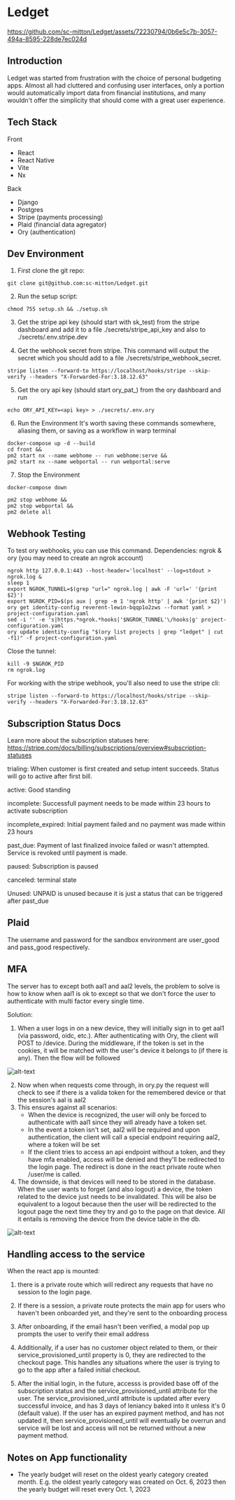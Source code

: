 # Ledget


<!-- <div style="text-align:center">
  <img src="media/logoIcon.png" alt="Logo" width="100" height="100">
</div> -->



https://github.com/sc-mitton/Ledget/assets/72230794/0b6e5c7b-3057-494a-8595-228de7ec024d






## Introduction

Ledget was started from frustration with the choice of personal budgeting apps. Almost all had cluttered and confusing user interfaces, only a portion would automatically import data from financial institutions, and many wouldn't offer the simplicity that should come with a great user experience.

## Tech Stack

Front
- React
- React Native
- Vite
- Nx

Back
- Django
- Postgres
- Stripe (payments processing)
- Plaid (financial data agregator)
- Ory (authentication)

## Dev Environment

1. First clone the git repo:

```
git clone git@github.com:sc-mitton/Ledget.git
```


2. Run the setup script:


```
chmod 755 setup.sh && ./setup.sh
```


3. Get the stripe api key (should start with sk_test) from the stripe dashboard and add it to a file ./secrets/stripe_api_key and also to ./secrets/.env.stripe.dev

4. Get the webhook secret from stripe. This command will output the secret which you should add to a file ./secrets/stripe_webhook_secret.


```
stripe listen --forward-to https://localhost/hooks/stripe --skip-verify --headers "X-Forwarded-For:3.18.12.63"
```


5. Get the ory api key (should start ory_pat_) from the ory dashboard and run


```
echo ORY_API_KEY=<api key> > ./secrets/.env.ory
```

6. Run the Environment
It's worth saving these commands somewhere, aliasing them, or saving as a workflow in warp terminal

```
docker-compose up -d --build
cd front &&
pm2 start nx --name webhome -- run webhome:serve &&
pm2 start nx --name webportal -- run webportal:serve
```

7. Stop the Environment

```
docker-compose down

pm2 stop webhome &&
pm2 stop webportal &&
pm2 delete all
```

## Webhook Testing

To test ory webhooks, you can use this command.
Dependencies: ngrok & ory (you may need to create an ngrok account)

```
ngrok http 127.0.0.1:443 --host-header='localhost' --log=stdout > ngrok.log &
sleep 1
export NGROK_TUNNEL=$(grep "url=" ngrok.log | awk -F 'url=' '{print $2}')
export NGROK_PID=$(ps aux | grep -m 1 'ngrok http' | awk '{print $2}')
ory get identity-config reverent-lewin-bqqp1o2zws --format yaml > project-configuration.yaml
sed -i '' -e 's|https.*ngrok.*hooks|'$NGROK_TUNNEL'\/hooks|g' project-configuration.yaml
ory update identity-config "$(ory list projects | grep "ledget" | cut -f1)" -f project-configuration.yaml
```

Close the tunnel:

```
kill -9 $NGROK_PID
rm ngrok.log
```

For working with the stripe webhook, you'll also need to use the stripe cli:

```
stripe listen --forward-to https://localhost/hooks/stripe --skip-verify --headers "X-Forwarded-For:3.18.12.63"
```

## Subscription Status Docs

Learn more about the subscription statuses here:
https://stripe.com/docs/billing/subscriptions/overview#subscription-statuses

trialing: When customer is first created and setup intent succeeds. Status will go to active after first bill.

active: Good standing

incomplete: Successfull payment needs to be made within 23 hours to activate subscription

incomplete_expired: Initial payment failed and no payment was made within 23 hours

past_due: Payment of last finalized invoice failed or wasn't attempted. Service is revoked until payment is made.

paused: Subscription is paused

canceled: terminal state

Unused:
UNPAID is unused because it is just a status that can be triggered after past_due


## Plaid

The username and password for the sandbox environment are user_good and pass_good respectively.


## MFA

The server has to except both aal1 and aal2 levels, the problem to solve is
how to know when aal1 is ok to except so that we don't force the user to authenticate with
multi factor every single time.

Solution:
1. When a user logs in on a new device, they will initially sign in to get aal1 (via password, oidc, etc.).
After authenticating with Ory, the client will POST to /device. During the middleware, if the token is
set in the cookies, it will be matched with the user's device it belongs to (if there is any). Then the
flow will be followed

![alt-text](https://github.com/sc-mitton/Ledget/blob/assets/diagram1.png)

2. Now when when requests come through, in ory.py the request will check to see if
there is a valida token for the remembered device or that the session's aal is aal2
3. This ensures against all scenarios:
    - When the device is recognized, the user will only be forced to authenticate with
      aal1 since they will already have a token set.
    - In the event a token isn't set, aal2 will be required and upon authentication,
      the client will call a special endpoint requiring aal2, where a token will be set
    - If the client tries to access an api endpoint without a token, and they have mfa enabled,
      access will be denied and they'll be redirected to the login page. The redirect is done in the
      react private route when /user/me is called.
4. The downside, is that devices will need to be stored in the database. When the user
wants to forget (and also logout) a device, the token related to the device just needs to
be invalidated. This will be also be equivalent to a logout because then the user will be
redirected to the logout page the next time they try and go to the page on that device.
All it entails is removing the device from the device table in the db.

![alt-text](https://github.com/sc-mitton/Ledget/blob/assets/diagram2.png)


## Handling access to the service

When the react app is mounted:

1. there is a private route which will redirect any requests that have
no session to the login page.

2. If there is a session, a private route protects the main app for users
who haven't been onboarded yet, and they're sent to the onboarding process

3. After onboarding, if the email hasn't been verified, a modal pop up
prompts the user to verify their email address

4. Additionally, if a user has no customer object related to them, or their
service_provisioned_until property is 0, they are redirected to the checkout page.
This handles any situations where the user is trying to go to the app after a failed
initial checkout.

5. After the initial login, in the future, accesss is provided base off of the
subscription status and the service_provisioned_until attribute for the user.
The service_provisioned_until attribute is updated after every successful invoice,
and has 3 days of leniancy baked into it unless it's 0 (default value). If the
user has an expired payment method, and has not updated it, then service_provisioned_until
will eventually be overrun and service will be lost and access will not be returned
without a new payment method.


## Notes on App functionality

- The yearly budget will reset on the oldest yearly category created month. E.g. the oldest yearly
category was created on Oct. 6, 2023 then the yearly budget will reset every Oct. 1, 2023
